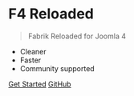 # F4 Reloaded

> Fabrik Reloaded for Joomla 4

- Cleaner
- Faster
- Community supported

[Get Started](introduction)
[GitHub](https://github.com/joomlahenk/fabrik)